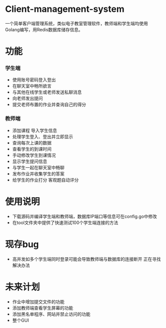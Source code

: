 # Client-management-system
一个简单客户端管理系统，类似电子教室管理软件，教师端和学生端均使用Golang编写，用Redis数据库储存信息。

# 功能
### 学生端
- 使用账号密码登入登出
- 在聊天室中畅所欲言
- 与其他在线学生或老师发送私聊消息
- 向老师发出提问
- 提交老师布置的作业并查询自己的得分

### 教师端
- 添加课程 导入学生信息
- 处理学生登入、登出并立即显示
- 查询每次上课的数据
- 查看学生的到课时间
- 手动修改学生到课情况
- 显示学生提问信息
- 与学生一起在聊天室中畅聊
- 发布作业并收集学生的答案
- 给学生的作业打分 客观题自动评分

# 使用说明
- 下载源码并编译学生端和教师端，数据库IP端口等信息可在config.go中修改
- 在tool文件夹中提供了快速测试100个学生端连接的方法

# 现存bug
- 高并发如多个学生端同时登录可能会导致教师端与数据库的连接断开 正在寻找解决办法

# 未来计划
- 作业中增加提交文件的功能
- 添加教师端查看学生屏幕的功能
- 添加黑名单程序、网站并禁止访问的功能
- 整个GUI
